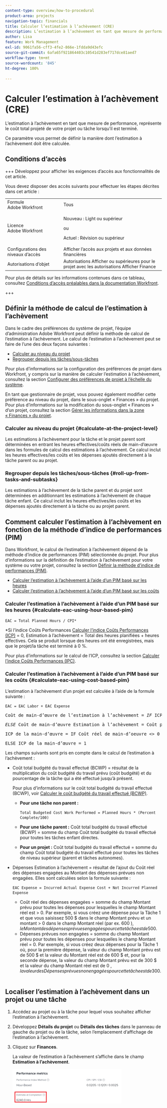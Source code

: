 ```yaml
---
content-type: overview;how-to-procedural
product-area: projects
navigation-topic: financials
title: Calculer l’estimation à l’achèvement (CRE)
description: L’estimation à l’achèvement en tant que mesure de performance, représente le coût total projeté de votre projet ou tâche lorsqu’il est terminé.
author: Lisa
feature: Work Management
exl-id: 9061fa56-cff3-4fe2-866e-1fdda9d43efc
source-git-commit: 6afa65f921864403c10541d283ef717dce81aed7
workflow-type: tm+mt
source-wordcount: '845'
ht-degree: 100%

---
```


# Calculer l’estimation à l’achèvement (CRE)

<!--
<p data-mc-conditions="QuicksilverOrClassic.Draft mode">(NOTE: Linked to the product. Do not change link!) </p>
-->

L’estimation à l’achèvement en tant que mesure de performance, représente le coût total projeté de votre projet ou tâche lorsqu’il est terminé.

Ce paramètre vous permet de définir la manière dont l’estimation à l’achèvement doit être calculée. 

## Conditions d’accès

+++ Développez pour afficher les exigences d’accès aux fonctionnalités de cet article.

Vous devez disposer des accès suivants pour effectuer les étapes décrites dans cet article :

<table style="table-layout:auto"> 
 <col> 
 <col> 
 <tbody> 
  <tr> 
   <td role="rowheader">Formule Adobe Workfront</td> 
   <td>Tous</td> 
  </tr> 
  <tr> 
   <td role="rowheader">Licence Adobe Workfront</td> 
   <td>
   <p>Nouveau : Light ou supérieur</p>
   <p>ou</p>
   <p>Actuel : Révision ou supérieur</p></td>  
  </tr> 
  <tr> 
   <td role="rowheader">Configurations des niveaux d’accès</td> 
   <td>Afficher l’accès aux projets et aux données financières</td> 
  </tr> 
  <tr> 
   <td role="rowheader">Autorisations d’objet</td> 
   <td>Autorisations Afficher ou supérieures pour le projet avec les autorisations Afficher Finance</td> 
  </tr> 
 </tbody> 
</table>

Pour plus de détails sur les informations contenues dans ce tableau, consultez [Conditions d’accès préalables dans la documentation Workfront](/help/quicksilver/administration-and-setup/add-users/access-levels-and-object-permissions/access-level-requirements-in-documentation.md).

+++

## Définir la méthode de calcul de l’estimation à l’achèvement

Dans le cadre des préférences du système de projet, l’équipe d’administration Adobe Workfront peut définir la méthode de calcul de l’estimation à l’achèvement. Le calcul de l’estimation à l’achèvement peut se faire de l’une des deux façons suivantes :

* [Calculer au niveau du projet](#calculate-at-the-project-level)
* [Regrouper depuis les tâches/sous-tâches](#roll-up-from-tasks-and-subtasks)

Pour plus d’informations sur la configuration des préférences de projet dans Workfront, y compris sur la manière de calculer l’estimation à l’achèvement, consultez la section [Configurer des préférences de projet à l’échelle du système](../../../administration-and-setup/set-up-workfront/configure-system-defaults/set-project-preferences.md).

En tant que gestionnaire de projet, vous pouvez également modifier cette préférence au niveau du projet, dans le sous-onglet « Finances » du projet. Pour plus d’informations sur la modification du sous-onglet « Finances » d’un projet, consultez la section [Gérer les informations dans la zone « Finances » du projet](../../../manage-work/projects/project-finances/manage-project-finance-area.md).

### Calculer au niveau du projet {#calculate-at-the-project-level}

Les estimations à l’achèvement pour la tâche et le projet parent sont déterminées en entrant les heures effectives/coûts réels de main-d’œuvre dans les formules de calcul des estimations à l’achèvement. Ce calcul inclut les heures effectives/les coûts et les dépenses ajoutés directement à la tâche parent ou au projet.

### Regrouper depuis les tâches/sous-tâches {#roll-up-from-tasks-and-subtasks}

Les estimations à l’achèvement de la tâche parent et du projet sont déterminées en additionnant les estimations à l’achèvement de chaque tâche enfant. Ce calcul inclut les heures effectives/les coûts et les dépenses ajoutés directement à la tâche ou au projet parent.

## Comment calculer l’estimation à l’achèvement en fonction de la méthode d’indice de performances (PIM)

Dans Workfront, le calcul de l’estimation à l’achèvement dépend de la méthode d’indice de performances (PIM) sélectionnée du projet. Pour plus d’informations sur la définition de l’estimation à l’achèvement pour votre système ou votre projet, consultez la section [Définir la méthode d’indice de performances (PIM)](../../../manage-work/projects/project-finances/set-pim.md).

* [Calculer l’estimation à l’achèvement à l’aide d’un PIM basé sur les heures](#calculate-eac-using-hour-based-pim)
* [Calculer l’estimation à l’achèvement à l’aide d’un PIM basé sur les coûts](#calculate-eac-using-cost-based-pim)

### Calculer l’estimation à l’achèvement à l’aide d’un PIM basé sur les heures {#calculate-eac-using-hour-based-pim}

```
EAC = Total Planned Hours / CPI*
```

&#42;Si l’indice Coûts Performances [Calculer l’indice Coûts Performances (ICP)](../../../manage-work/projects/project-finances/calculate-cpi.md) = 0, Estimation à l’achèvement = Total des heures planifiées + heures effectives. Cela se produit lorsque des heures ont été enregistrées, mais que le projet/la tâche est terminé à 0 %.

Pour plus d’informations sur le calcul de l’ICP, consultez la section [Calculer l’indice Coûts Performances (IPC)](../../../manage-work/projects/project-finances/calculate-cpi.md).

### Calculer l’estimation à l’achèvement à l’aide d’un PIM basé sur les coûts {#calculate-eac-using-cost-based-pim}

L’estimation à l’achèvement d’un projet est calculée à l’aide de la formule suivante :

```
EAC = EAC Labor + EAC Expense 
```

<pre>Coût de main-d’œuvre de l’estimation à l’achèvement = <em>IF</em> ICP du coût de main-d’œuvre &lt;&gt; 0 THEN Coût de main-d’œuvre Estimation à l’achèvement = Coût prévu de main-d’œuvre/ICP de la main-d’œuvre</pre><pre><em>ELSE</em> Coût de main-d’œuvre Estimation à l’achèvement = Coût prévu de main-d’œuvre + Coût réel de main-d’œuvre</pre><pre>ICP de la main-d’œuvre = IF Coût réel de main-d’oeuvre &lt;&gt; 0 THEN ICP de la main-d’œuvre = TotalBudgetCostWorkPerformance/Coût réel de main-d’oeuvre</pre><pre>ELSE ICP de la main-d’œuvre = 1 </pre>Les champs suivants sont pris en compte dans le calcul de l’estimation à l’achèvement :

* Coût total budgété du travail effectué (BCWP) = résultat de la multiplication du coût budgété du travail prévu (coût budgété) et du pourcentage de la tâche qui a été effectué jusqu’à présent.

  Pour plus d’informations sur le coût total budgété du travail effectué (BCWP), voir [Calculer le coût budgété du travail effectué (BCWP)](../../../manage-work/projects/project-finances/calculate-bcwp.md).

   * **Pour une tâche non parent :**

     ```
     Total Budgeted Cost Work Performed = Planned Hours * (Percent Complete/100)
     ```

   * **Pour une tâche parent :**
Coût total budgété du travail effectué (BCWP) = somme du champ Coût total budgété du travail effectué pour toutes les tâches enfant directes.

   * **Pour un projet :**
Coût total budgété du travail effectué = somme du champ Coût total budgété du travail effectué pour toutes les tâches de niveau supérieur (parent et tâches autonomes).

* Dépenses Estimation à l’achèvement = résultat de l’ajout du Coût réel des dépenses engagées au Montant des dépenses prévues non engagées. Elles sont calculées selon la formule suivante :

  ```
  EAC Expense = Incurred Actual Expense Cost + Not Incurred Planned Expense
  ```

   * Coût réel des dépenses engagées = somme du champ Montant prévu pour toutes les dépenses pour lesquelles le champ Montant réel est > 0. Par exemple, si vous créez une dépense pour la Tâche 1 et que vous saisissez 500 $ dans le champ Montant prévu et un montant > 0 dans le champ Montant réel (par ex. 600 $), le Montant des dépenses prévues engagées pour cette tâche est de 500 $.
   * Dépenses prévues non engagées = somme du champ Montant prévu pour toutes les dépenses pour lesquelles le champ Montant réel = 0. Par exemple, si vous créez deux dépenses pour la Tâche 1 où, pour la première dépense, la valeur du champ Montant prévu est de 500 $ et la valeur du Montant réel est de 600 $ et, pour la seconde dépense, la valeur du champ Montant prévu est de 300 $ et la valeur du champ Montant réel est de 0 $, la valeur des Dépenses prévues non engagées pour cette tâche est de 300 $. 

## Localiser l’estimation à l’achèvement dans un projet ou une tâche

1. Accédez au projet ou à la tâche pour lequel vous souhaitez afficher l’estimation à l’achèvement.
1. Développez **Détails du projet** ou **Détails des tâches** dans le panneau de gauche du projet ou de la tâche, selon l’emplacement d’affichage de l’estimation à l’achèvement.

1. Cliquez sur **Finances**.

   La valeur de l’estimation à l’achèvement s’affiche dans le champ **Estimation à l’achèvement**.

   ![](assets/eac-highlighted-on-project-350x112.png)
